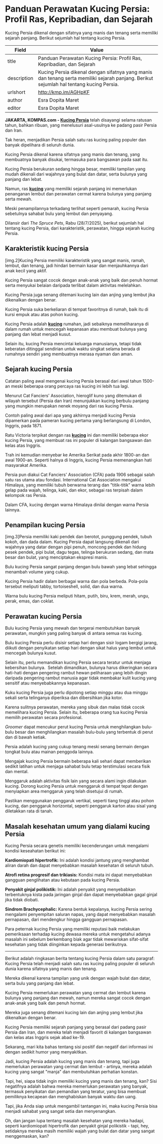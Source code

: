 # Panduan Perawatan Kucing Persia: Profil Ras, Kepribadian, dan Sejarah

Kucing Persia dikenal dengan sifatnya yang manis dan tenang serta memiliki sejarah panjang. Berikut sejumlah hal tentang kucing Persia. 

| Field       | Value                                                       |
|-------------|-------------------------------------------------------------|
| title       | Panduan Perawatan Kucing Persia: Profil Ras, Kepribadian, dan Sejarah |
| description | Kucing Persia dikenal dengan sifatnya yang manis dan tenang serta memiliki sejarah panjang. Berikut sejumlah hal tentang kucing Persia.  |
| urlshort    | http://kmp.im/AGHpKF |
| author      | Esra Dopita Maret |
| editor      | Esra Dopita Maret |

**JAKARTA, KOMPAS.com - [Kucing Persia](https://www.kompas.com/homey/read/2024/01/10/071800776/perbedaan-kucing-anggora-dan-persia-mana-yang-terbaik-dipelihara-?page=all)** telah disayangi selama ratusan tahun, bahkan ribuan, yang menelusuri asal-usulnya ke padang pasir Persia dan Iran. 

Tak heran, menjadikan Persia salah satu ras kucing paling populer dan banyak dipelihara di seluruh dunia. 

Kucing Persia dikenal karena sifatnya yang manis dan tenang, yang membuatnya banyak disukai, termasuka para bangsawan pada saat itu. 

Kucing Persia berukuran sedang hingga besar, memiliki tampilan yang mudah dikenali dari wajahnya yang bulat dan datar, serta bulunya yang panjang dan lebat. 

Namun, ras **[kucing](https://www.kompas.com/homey/read/2025/05/24/181800076/6-cara-melatih-kucing-agar-tidak-menggigit-yang-disetujui-dokter-hewan)** yang memiliki sejarah panjang ini memerlukan penanganan lembut dan perawatan cermat karena bulunya yang panjang serta mewah.

Meski penampilannya terkadang terlihat seperti pemarah, kucing Persia sebetulnya sahabat bulu yang lembut dan penyayang.

Dilansir dari *The Spruce Pets*, Rabu (28/7/2025), berikut sejumlah hal tentang kucing Persia, dari karakteristik, perawatan, hingga sejarah kucing Persia. 

## Karakteristik kucing Persia

\[img.2\]Kucing Persia memiliki karakteristik yang sangat manis, ramah, lembut, dan tenang, jadi hindari bermain kasar dan menjauhkannya dari anak kecil yang aktif.

Kucing Persia sangat cocok dengan anak-anak yang baik dan penuh hormat serta menyukai belaian daripada terlibat dalam aktivitas melelahkan. 

Kucing Persia juga senang ditemani kucing lain dan anjing yang lembut jika dikenalkan dengan benar.

Kucing Persia suka berkeliaran di tempat favoritnya di rumah, baik itu di kursi empuk atau atas pohon kucing.

Kucing Persia adalah **[kucing](https://www.kompas.com/homey/read/2025/05/27/073101176/10-tanda-kucing-sedang-sakit-yang-sering-diabaikan)** rumahan, jadi sebaiknya memeliharanya di dalam rumah untuk mencegah kepanasan atau membuat bulunya yang panjang dan lebat menjadi kusut.

Selain itu, kucing Persia mencintai keluarga manusianya, tetapi tidak keberatan ditinggal sendirian untuk waktu singkat selama berada di rumahnya sendiri yang membuatnya merasa nyaman dan aman. 

## Sejarah kucing Persia

Catatan paling awal mengenai kucing Persia berasal dari awal tahun 1500-an meski beberapa orang percaya ras kucing ini lebih tua lagi.

Menurut Cat Fanciers\' Association, hieroglif kuno yang ditemukan di wilayah tersebut (Persia dan Iran) menunjukkan kucing berbulu panjang yang mungkin merupakan nenek moyang dari ras kucing Persia.

Contoh paling awal dari apa yang akhirnya menjadi kucing Persia dipamerkan pada pameran kucing pertama yang berlangsung di London, Inggris, pada 1871.

Ratu Victoria terpikat dengan ras **[kucing](https://www.kompas.com/homey/read/2025/05/21/180000076/6-penyebab-kucing-mengeong-terus-menerus-pada-malam-hari)** ini dan memiliki beberapa ekor kucing Persia, yang membuat ras ini populer di kalangan bangsawan dan kelas atas Inggris.

Trah ini kemudian menyebar ke Amerika Serikat pada akhir 1800-an dan awal 1900-an. Seperti halnya di Inggris, kucing Persia memenangkan hati masyarakat Amerika.

Persia pun diakui Cat Fanciers\' Association (CFA) pada 1906 sebagai salah satu ras utama atau fondasi. International Cat Association mengakui Himalaya, yang memiliki tubuh berwarna terang dan "titik-titik" warna lebih gelap pada wajah, telinga, kaki, dan ekor, sebagai ras terpisah dalam kelompok ras Persia.

Dalam CFA, kucing dengan warna Himalaya dinilai dengan warna Persia lainnya. 

## Penampilan kucing Persia 

\[img.3\]Persia memiliki kaki pendek dan berotot, punggung pendek, tubuh kokoh, dan dada dalam. Kucing Persia dapat langsung dikenali dari wajahnya yang datar dengan pipi penuh, moncong pendek dan hidung pesek pendek, pipi bulat, dagu tegas, telinga berukuran sedang, dan mata besar dan bulat, yang menciptakan ekspresi manis.

Bulu kucing Persia sangat panjang dengan bulu bawah yang lebat sehingga menambah volume yang cukup.

Kucing Persia hadir dalam berbagai warna dan pola berbeda. Pola-pola tersebut meliputi tabby, tortoiseshell, solid, dan dua warna.

Warna bulu kucing Persia meliputi hitam, putih, biru, krem, merah, ungu, perak, emas, dan coklat.

## Perawatan kucing Persia 

Bulu kucing Persia yang mewah dan tergerai membutuhkan banyak perawatan, mungkin yang paling banyak di antara semua ras kucing.

Bulu kucing Persia perlu disisir setiap hari dengan sisir logam bergigi jarang, diikuti dengan penyikatan setiap hari dengan sikat halus yang lembut untuk mencegah bulunya kusut. 

Selain itu, perlu memandikan kucing Persia secara teratur untuk menjaga kebersihan bulunya.  Setelah dimandikan, bulunya harus dikeringkan secara hati-hati dengan pengering rambut hewan peliharaan yang lebih dingin daripada pengering rambut manusia agar tidak membakar kulit kucing yang sensitif atau menyebabkannya kepanasan.

Kuku kucing Persia juga perlu dipotong setiap minggu atau dua minggu sekali serta telinganya diperiksa dan dibersihkan jika kotor. 

Karena sulitnya perawatan, mereka yang sibuk dan malas tidak cocok memelihara kucing Persia. Selain itu, beberapa orang tua kucing Persia memilih perawatan secara profesional.

*Groomer* dapat mencukur perut kucing Persia untuk menghilangkan bulu-bulu besar dan menghilangkan masalah bulu-bulu yang terbentuk di perut dan di bawah ketiak. 

Persia adalah kucing yang cukup tenang meski senang bermain dengan tongkat bulu atau mainan penggoda lainnya.

Mengajak kucing Persia bermain beberapa kali sehari dapat memberikan sedikit latihan untuk menjaga sahabat bulu tetap terstimulasi secara fisik dan mental.

Menggaruk adalah aktivitas fisik lain yang secara alami ingin dilakukan kucing. Dorong kucing Persia untuk menggaruk di tempat tepat dengan menyiapkan area menggaruk yang telah disetujui di rumah.

Pastikan menggunakan penggaruk vertikal, seperti tiang tinggi atau pohon kucing, dan penggaruk horizontal, seperti penggaruk karton atau sisal yang diletakkan rata di tanah. 

## Masalah kesehatan umum yang dialami kucing Persia

Kucing Persia secara genetis memiliki kecenderungan untuk mengalami kondisi keseahatan berikut ini:

**Kardiomiopati hipertrofik:** Ini adalah kondisi jantung yang menghambat aliran darah dan dapat menyebabkan masalah kesehatan di seluruh tubuh. 

**Atrofi retina progresif dan trikiasis:** Kondisi mata ini dapat menyebabkan gangguan penglihatan atau kebutaan pada kucing Persia. 

**Penyakit ginjal polikistik:** Ini adalah penyakit yang menyebabkan terbentuknya kista pada jaringan ginjal dan dapat menyebabkan gagal ginjal jika tidak diobati.

**Sindrom Brachycephalic:** Karena bentuk kepalanya, kucing Persia sering mengalami penyempitan saluran napas, yang dapat menyebabkan masalah pernapasan, dari mendengkur hingga gangguan pernapasan.

Para peternak kucing Persia yang memiliki reputasi baik melakukan pemeriksaan terhadap kucing dewasa mereka untuk mengetahui adanya masalah ini sebelum berkembang biak agar tidak mewariskan sifat-sifat kesehatan yang tidak diinginkan kepada generasi berikutnya. 

---
Berikut adalah ringkasan berita tentang kucing Persia dalam satu paragraf: Kucing Persia telah menjadi salah satu ras kucing paling populer di seluruh dunia karena sifatnya yang manis dan tenang.

 Mereka dikenal karena tampilan yang unik dengan wajah bulat dan datar, serta bulu yang panjang dan lebat.

 Kucing Persia memerlukan perawatan yang cermat dan lembut karena bulunya yang panjang dan mewah, namun mereka sangat cocok dengan anak-anak yang baik dan penuh hormat.

 Mereka juga senang ditemani kucing lain dan anjing yang lembut jika dikenalkan dengan benar.

 Kucing Persia memiliki sejarah panjang yang berasal dari padang pasir Persia dan Iran, dan mereka telah menjadi favorit di kalangan bangsawan dan kelas atas Inggris sejak abad ke-19.



Sekarang, mari kita bahas tentang sisi positif dan negatif dari informasi ini dengan sedikit humor yang menyakitkan.

 Jadi, kucing Persia adalah kucing yang manis dan tenang, tapi juga memerlukan perawatan yang cermat dan lembut - artinya, mereka adalah kucing yang sangat "manja" dan membutuhkan perhatian konstan.

 Tapi, hei, siapa tidak ingin memiliki kucing yang manis dan tenang, kan? Sisi negatifnya adalah bahwa mereka memerlukan perawatan yang banyak, termasuk penyikatan dan pemandian yang teratur, yang bisa membuat pemiliknya kecapean dan menghabiskan banyak waktu dan uang.

 Tapi, jika Anda siap untuk mengambil tantangan ini, maka kucing Persia bisa menjadi sahabat yang sangat setia dan menyenangkan.

 Oh, dan jangan lupa tentang masalah kesehatan yang mereka hadapi, seperti kardiomiopati hipertrofik dan penyakit ginjal polikistik - tapi, hey, setidaknya mereka masih memiliki wajah yang bulat dan datar yang sangat menggemaskan, kan?
